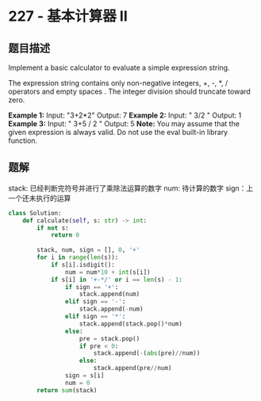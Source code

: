 # 227 - 基本计算器 II

## 题目描述
Implement a basic calculator to evaluate a simple expression string.

The expression string contains only non-negative integers, +, -, \*, / operators and empty spaces . The integer division should truncate toward zero.

**Example 1:**
	Input: "3+2\*2"
	Output: 7
**Example 2:**
	Input: " 3/2 "
	Output: 1
**Example 3:**
	Input: " 3+5 / 2 "
	Output: 5
**Note:**
	You may assume that the given expression is always valid.
	Do not use the eval built-in library function.


## 题解
stack: 已经判断完符号并进行了乘除法运算的数字
num: 待计算的数字
sign：上一个还未执行的运算

```python
class Solution:
    def calculate(self, s: str) -> int:
        if not s:
            return 0
        
        stack, num, sign = [], 0, '+'
        for i in range(len(s)):
            if s[i].isdigit():
                num = num*10 + int(s[i])
            if s[i] in '+-*/' or i == len(s) - 1:
                if sign == '+':
                    stack.append(num)
                elif sign == '-':
                    stack.append(-num)
                elif sign == '*':
                    stack.append(stack.pop()*num)
                else:
                    pre = stack.pop()
                    if pre < 0:
                        stack.append(-(abs(pre)//num))
                    else:
                        stack.append(pre//num)
                sign = s[i]
                num = 0
        return sum(stack)
```

